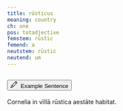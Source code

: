 ```yaml
---
title: rūsticus
meaning: country
ch: one
pos: totadjective
femstem: rūstic
femend: a
neutstem: rūstic
neutend: um
---
```

<div class="accordion caro-accordion" id="aestate">
    <div class="accordion-item">
          <h2 class="accordion-header">
            <button class="accordion-button collapsed" type="button" data-bs-toggle="collapse" data-bs-target="#aestate1" aria-expanded="false" aria-controls="aestate1">
              <svg xmlns="http://www.w3.org/2000/svg" width="16" height="16" fill="currentColor" class="bi bi-pencil" viewBox="0 0 16 16"><path d="M12.146.146a.5.5 0 0 1 .708 0l3 3a.5.5 0 0 1 0 .708l-10 10a.5.5 0 0 1-.168.11l-5 2a.5.5 0 0 1-.65-.65l2-5a.5.5 0 0 1 .11-.168zM11.207 2.5 13.5 4.793 14.793 3.5 12.5 1.207zm1.586 3L10.5 3.207 4 9.707V10h.5a.5.5 0 0 1 .5.5v.5h.5a.5.5 0 0 1 .5.5v.5h.293zm-9.761 5.175-.106.106-1.528 3.821 3.821-1.528.106-.106A.5.5 0 0 1 5 12.5V12h-.5a.5.5 0 0 1-.5-.5V11h-.5a.5.5 0 0 1-.468-.325"/>
</svg>&#160; Example Sentence
            </button>
          </h2>
          <div id="aestate1" class="accordion-collapse collapse">
            <div class="accordion-body">
              Cornelia 
              <a data-bs-toggle="tooltip" data-bs-title="in">in</a> 
                <a data-bs-toggle="tooltip" data-bs-title="house">vīllā</a> 
                <span class="{{ page.pos }}-underline"><a data-bs-toggle="tooltip" data-bs-title="country">rūstica</a></span>
                <a data-bs-toggle="tooltip" data-bs-title="in the summer">aestāte</a>
                <a data-bs-toggle="tooltip" data-bs-title="lives">habitat.</a>
            </div>
          </div>
        </div>
    </div>
